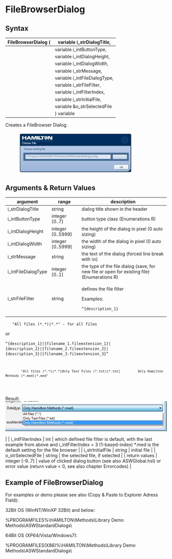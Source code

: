 # FileBrowserDialog

## Syntax

| FileBrowserDialog ( | variable i\_strDialogTitle,    |
| ------------------- | ------------------------------ |
|                     | variable i\_intButtonType,     |
|                     | variable i\_intDialogHeight,   |
|                     | variable i\_intDialogWidth,    |
|                     | variable i\_strMessage,        |
|                     | variable i\_intFileDialogType, |
|                     | variable i\_strFileFilter,     |
|                     | variable i\_intFilterIndex,    |
|                     | variable i\_strInitialFile,    |
|                     | variable \&o\_strSelectedFile  |
|                     | ) variable                     |

Creates a FileBrowser Dialog.

<figure><img src="../../../../.gitbook/assets/image (72) (1).png" alt=""><figcaption></figcaption></figure>

## Arguments & Return Values

| argument             | range              | description                                                                                                                                                                                                                                                                                                                                                                                                                                                                                                                                                                                                        |
| -------------------- | ------------------ | ------------------------------------------------------------------------------------------------------------------------------------------------------------------------------------------------------------------------------------------------------------------------------------------------------------------------------------------------------------------------------------------------------------------------------------------------------------------------------------------------------------------------------------------------------------------------------------------------------------------ |
| i\_strDialogTitle    | string             | dialog title shown in the header                                                                                                                                                                                                                                                                                                                                                                                                                                                                                                                                                                                   |
| i\_intButtonType     | integer \[0..7]    | button type class (Enumerations R)                                                                                                                                                                                                                                                                                                                                                                                                                                                                                                                                                                                 |
| i\_intDialogHeight   | integer \[0..5999] | the height of the dialog in pixel (0 auto sizing)                                                                                                                                                                                                                                                                                                                                                                                                                                                                                                                                                                  |
| i\_intDialogWidth    | integer \[0..5999] | the width of the dialog in pixel (0 auto sizing)                                                                                                                                                                                                                                                                                                                                                                                                                                                                                                                                                                   |
| i\_strMessage        | string             | the text of the dialog (forced line break with \n)                                                                                                                                                                                                                                                                                                                                                                                                                                                                                                                                                                 |
| i\_intFileDialogType | integer \[0..1]    | the type of the file dialog (save, for new file or open for existing file) (Enumerations R)                                                                                                                                                                                                                                                                                                                                                                                                                                                                                                                        |
| i\_strFileFilter     | string             | <p>defines the file filter</p><p></p><p></p><p>Examples:<br></p><pre><code>“{description_1}|{filename_1.fileextension_1}”
        
       "All files (*.*)|*.*" - for all files
</code></pre><p>or</p><pre><code>“{description_1}|{filename_1.fileextension_1}|
            {description_2}|{filename_2.fileextension_2}|
            {description_3}|{filename_3.fileextension_3}”
 
            "All files (*.*)|*.*|Only Text Files (*.txt)|*.txt|         Only Hamilton Methods (*.med)|*.med"
</code></pre><p>Result:<br><img src="../../../../.gitbook/assets/image (3) (1) (1) (1) (1) (1).png" alt=""></p> |
| i\_intFilterIndex    | int                | which defined file filter is default, with the last example from above and i\_intFilterIndex = 3 (1-based-index) \*.med is the default setting for the file browser                                                                                                                                                                                                                                                                                                                                                                                                                                                |
| i\_strInitialFile    | string             | initial file                                                                                                                                                                                                                                                                                                                                                                                                                                                                                                                                                                                                       |
| o\_strSelectedFile   | string             | the selected file, if selected                                                                                                                                                                                                                                                                                                                                                                                                                                                                                                                                                                                     |
| return values        | integer \[-9..7]   | value of clicked dialog button (see also ASWGlobal.hsl) or error value (return value < 0, see also chapter Errorcodes)                                                                                                                                                                                                                                                                                                                                                                                                                                                                                             |

## Example of FileBrowserDialog

For examples or demo please see also (Copy & Paste to Explorer Adress Field):

32Bit OS (WinNT/WinXP 32Bit) and below:

%PROGRAMFILES%\HAMILTON\Methods\Library Demo Methods\ASWStandardDialogs\\

64Bit OS (XP64/Vista/Windows7):

%PROGRAMFILES(X86)%\HAMILTON\Methods\Library Demo Methods\ASWStandardDialogs\\
